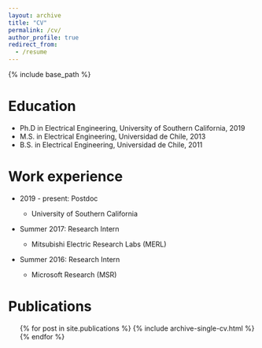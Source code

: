 ```yaml
---
layout: archive
title: "CV"
permalink: /cv/
author_profile: true
redirect_from:
  - /resume
---
```


{% include base_path %}

Education
======
* Ph.D in Electrical Engineering, University of Southern California, 2019 
* M.S. in Electrical Engineering, Universidad de Chile, 2013
* B.S. in Electrical Engineering, Universidad de Chile, 2011

Work experience
======
* 2019 - present: Postdoc 
  * University of Southern California
* Summer 2017: Research Intern
  * Mitsubishi Electric Research Labs (MERL)
  
* Summer 2016: Research Intern
  * Microsoft Research (MSR)
  

Publications
======
  <ul>{% for post in site.publications %}
    {% include archive-single-cv.html %}
  {% endfor %}</ul>
  

